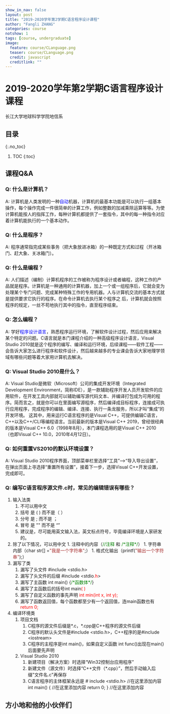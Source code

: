 ```yaml
---
show_in_nav: false
layout: post
title: "2019-2020学年第2学期C语言程序设计课程"
author: "Fangli ZHANG"
categories: course
notshow: 1
tags: [course, undergraduate]
image:
  feature: course/CLanguage.png
  teaser: course/CLanguage.png
  credit: javascript
  creditlink: ""
---
```




# 2019-2020学年第2学期C语言程序设计课程

长江大学地球科学学院地信系

## 目录
{:.no_toc}
1. TOC
{:toc}

## 课程Q&A
### Q: 什么是计算机？
A: 计算机是人类发明的一种<span style="color:blue;">自动</span>机器，计算机的最基本功能是可以执行一组基本操作，每个操作完成一件很简单的计算工作，例如整数的加减乘除运算等等。为使计算机能按人的指挥工作，每种计算机都提供了一套指令，其中的每一种指令对应着计算机能执行的一个基本动作。

### Q: 什么是程序？
A: 程序通常指完成某些事务（把大象放进冰箱）的一种既定方式和过程（开冰箱门、赶大象、关冰箱门）。

### Q: 什么是编程？
A: 人们描述（编制）计算机程序的工作被称为程序设计或者编程，这种工作的产品就是程序。计算机是一种通用的计算机器，加上一个或一组程序后，它就会变为处理某个专门问题、完成某种特殊工作的专用机器。人与计算机交流的基本方式就是提供要求它执行的程序。在命令计算机去执行某个程序之 后，计算机就会按照程序的规定，一丝不苟地执行其中的指令，直至程序结束。

### Q: 怎么编程？
A: 学好<span style="color:blue;">程序设计语言</span>，熟悉程序运行环境，了解软件设计过程，然后应用来解决某个特定的问题。C语言就是本门课程介绍的一种高级程序设计语言，Visual Studio 2010就是这个程序的编写、编译和运行环境，后续课程——软件工程——会告诉大家怎么进行程序和软件设计，然后越来越多的专业课会告诉大家地理学领域有哪些问题等着大家用计算机去解决。

### Q: Visual Studio 2010是什么？
A: Visual Studio是微软（Microsoft）公司的集成开发环境（Integrated Development Environment，简称IDE），是一款辅助程序开发人员开发软件的应用软件，在开发工具内部就可以辅助编写源代码文本、并编译打包成为可用的程序。简而言之，就是你可以在里面编写源程序，然后编译成目标程序，连接成可执行应用程序，完成程序的编辑、编译、连接、执行一条龙服务，所以才叫“集成”的开发环境。
这其中，用来运行C语言程序的是Visual C++，可提供编辑C语言，C++以及C++/CLI等编程语言。当前最新的版本是Visual C++ 2019，曾经很经典的版本是Visual C++ 6.0（1998年8月），本门课程选用的是Visual C++ 2010（也即Visual C++ 10.0，2010年4月12日）。

### Q: 如何重置VS2010的默认环境设置？
A: Visual Studio 2010程序界面，顶部菜单栏里选择“工具”-->“导入导出设置”，在弹出页面上寻选择“重置所有设置”，接着下一步，选择Visual C++开发设置，完成即可。

### Q: 编写C语言程序源文件.c时，常见的编辑错误有哪些？
1. 输入法类
   1. 不可以用中文
    1. 括号 是 ( ) 而不是（ ）
    1. 分号 是 ; 而不是 ；
    1. 冒号 是 "" 而不是 “”
    1. 建议是，尽可能用英文输入法，英文标点符号，毕竟编译环境是人家研发的。
  1. 除了以下情况，可以用中文
    1. 注释中的内容（<span style="color:green;">//注释</span> 和 <span style="color:green;">/\*注释\*/</span>）
    1. 字符串内部（char str[] =<span style="color:brown;">"我是一个字符串"</span>;）
    1. 格式化输出（printf(<span style="color:brown;">"输出一个字符串"</span>);）
1. 漏写了类
   1. 漏写了头文件 #include <stdio.h>
   2. 漏写了头文件的后缀 #include <stdio<span style="color:red;">.h</span>>
   3. 漏写了主函数 int main() {<span style="color:green;">/\*函数体\*/</span>}
   4. 漏写了主函数后的括号int main<span style="color:red;">( )</span>
   5. 漏写了自定义函数的事先声明 <span style="color:red;">int min(int x, int y);</span>
   6. 漏写了函数返回值，每个函数都至少有一个返回值，连main函数也有 <span style="color:red;">return 0;</span>
1. 编译环境类
   1. 项目文档
      1. C程序的源文件后缀是\*.c，\*.cpp是C++程序的源文件后缀
      2. C程序的默认头文件是#include <stdio.h>，C++程序的是#include \<iostream\>
      3. C程序的主程序是int main()，如果自定义函数 int func()出现在main()后面要先声明
   2. Visual Studio 2010
      1. 新建项目（解决方案）时选择“Win32控制台应用程序”
      2. 新建文件（源文件）时选择“C++文件（\*.cpp）”，然后手动输入后缀"文件名.c"再保存
      3. C语言程序的主体框架永远是
               # include <stdio.h>
               //在这里添加内容
               int main()
               {
                 //在这里添加内容
                 return 0;
               }
               //在这里添加内容
               
## 方小地和他的小伙伴们

<html>
    <head>
    <style>
        #chartdiv {
            width: 100%;
            height: 480px;
        }
        .map-marker {
            margin-left: -5px;
            margin-top: -5px;
        }
        .map-marker.map-clickable {
            cursor: pointer;
        }
        .pulse {
            width: 0px;
            height: 0px;
            border: 0px solid #f7f14c;
            -webkit-border-radius: 30px;
            -moz-border-radius: 30px;
            border-radius: 30px;
            background-color: #716f42;
            z-index: 10;
            position: absolute;
      }
      .map-marker .dot {
            border: 10px solid #FFFFFF;
            background: transparent;
            -webkit-border-radius: 100px;
            -moz-border-radius: 100px;
            border-radius: 100px;
            height: 40px;
            width: 40px;
            -webkit-animation: pulse 0.5s ease-out;
            -moz-animation: pulse 1s ease-out;
            animation: pulse 1.5s ease-out;
            -webkit-animation-iteration-count: infinite;
            -moz-animation-iteration-count: infinite;
            animation-iteration-count: infinite;
            position: absolute;
            top: -25px;
            left: -25px;
            z-index: 1;
            opacity: 0;
    }
    @-moz-keyframes pulse {
           0% {
              -moz-transform: scale(0);
              opacity: 0.0;
           }
           25% {
              -moz-transform: scale(0);
              opacity: 0.1;
           }
           50% {
              -moz-transform: scale(0.1);
              opacity: 0.3;
           }
           75% {
              -moz-transform: scale(0.5);
              opacity: 0.5;
           }
           100% {
              -moz-transform: scale(1);
              opacity: 0.0;
           }
    }
    @-webkit-keyframes "pulse" {
           0% {
              -webkit-transform: scale(0);
              opacity: 0.0;
           }
           25% {
              -webkit-transform: scale(0);
              opacity: 0.1;
           }
           50% {
              -webkit-transform: scale(0.1);
              opacity: 0.3;
           }
           75% {
              -webkit-transform: scale(0.5);
              opacity: 0.5;
           }
           100% {
              -webkit-transform: scale(1);
              opacity: 0.0;
           }
       }
    </style>
    </head>
    <body>
    <script src="https://www.amcharts.com/lib/3/ammap.js"></script>
    <script src="https://www.amcharts.com/lib/3/maps/js/worldLow.js"></script>
    <script src="https://www.amcharts.com/lib/3/themes/light.js"></script>
    <script>
    var targetSVG = "M9,0C4.029,0,0,4.029,0,9s4.029,9,9,9s9-4.029,9-9S13.971,0,9,0z M9,15.93 c-3.83,0-6.93-3.1-6.93-6.93S5.17,2.07,9,2.07s6.93,3.1,6.93,6.93S12.83,15.93,9,15.93 M12.5,9c0,1.933-1.567,3.5-3.5,3.5S5.5,10.933,5.5,9S7.067,5.5,9,5.5 S12.5,7.067,12.5,9z";

    <!-- var targetSVG = "{{site.baseurl}}/assets/svg/taxi.svg"; -->

    var map = AmCharts.makeChart( "chartdiv", {
        "type": "map",
        "theme": "light",
        "dragMap": true,
        "projection": "miller",
        "mouseWheelZoomEnabled": true,
        "showBalloonOnSelectedObject": true,
        "backgroundAlpha": 1,
        "backgroundColor": "#000",

        "dataProvider": {
            "mapURL": "/assets/map/chinaHigh.svg",

            "zoomLevel": 1,
            "zoomLatitude": 36.7,
            "zoomLongitude": 104.2,

            "lines": [
            ],

            "images": [
            {"type": "circle", "title": "<b>湖北武汉 1</b><br/>孙睿康", "latitude": 30.35, "longitude": 114.17, "scale": 0.3},
            {"type": "circle", "title": "<b>湖北孝感 2</b><br/>艾&#12288筝<br/>付兴宽", "latitude": 31.92, "longitude": 113.91, "scale": 0.5},
            {"type": "circle", "title": "<b>湖北黄冈 5</b><br/>陈俊宇<br/>鲁子欣<br/>吴&#12288莹<br/>郭志辉<br/>张明敏", "latitude": 30.44, "longitude": 114.87, "scale": 0.8},
            {"type": "circle", "title": "<b>湖北恩施 3</b><br/>邓铭雪<br/>龙凌霄<br/>王铃淇", "latitude": 30.16, "longitude": 109.29, "scale": 0.5},
            {"type": "circle", "title": "<b>甘肃陇南 1</b><br/>侯莲霞", "latitude": 33.40, "longitude": 104.92, "scale": 0.3},
            {"type": "circle", "title": "<b>克拉玛依 1</b><br/>贾俊红", "latitude": 45.36, "longitude": 84.51, "scale": 0.3},
            {"type": "circle", "title": "<b>石河子 1</b><br/>林佳伟", "latitude": 44.18, "longitude": 86.00, "scale": 0.3},
            {"type": "circle", "title": "<b>库尔勒 1</b><br/>刘甜甜", "latitude": 41.46, "longitude": 86.07, "scale": 0.3},
            {"type": "circle", "title": "<b>河北邯郸 2</b><br/>蒋晓洁<br/>张子微", "latitude": 36.36, "longitude": 114.28, "scale": 0.4},
            {"type": "circle", "title": "<b>湖北黄石 1</b><br/>柯思琪", "latitude": 30.12, "longitude": 115.06, "scale": 0.3},
            {"type": "circle", "title": "<b>甘肃白银 1</b><br/>兰志玺", "latitude": 36.33, "longitude": 104.12, "scale": 0.3},
            {"type": "circle", "title": "<b>甘肃武威 1</b><br/>李奥杰", "latitude": 37.56, "longitude": 102.39, "scale": 0.3},
            {"type": "circle", "title": "<b>甘肃定西 1</b><br/>张金平", "latitude": 35.57, "longitude": 104.57, "scale": 0.3},
            {"type": "circle", "title": "<b>甘肃天水 1</b><br/>张婧怡", "latitude": 34.37, "longitude": 105.42, "scale": 0.3},
            {"type": "circle", "title": "<b>湖北十堰 5</b><br/>李启意<br/>叶&#12288青<br/>陆翔宇<br/>汤文惠<br/>周庆尧", "latitude": 32.40, "longitude": 110.47, "scale": 0.8},
            {"type": "circle", "title": "<b>河南洛阳 1</b><br/>李&#12288桥", "latitude": 34.41, "longitude": 112.27, "scale": 0.3},
            {"type": "circle", "title": "<b>河北保定 1</b><br/>梁亚琦", "latitude": 38.51, "longitude": 115.30, "scale": 0.3},
            {"type": "circle", "title": "<b>河北唐山 1</b><br/>朱&#12288浩", "latitude": 39.36, "longitude": 118.11, "scale": 0.3},
            {"type": "circle", "title": "<b>天津 3</b><br/>林&#12288权<br/>王辰宇<br/>张富铭", "latitude": 39.02, "longitude": 117.12, "scale": 0.5},
            {"type": "circle", "title": "<b>湖北宜昌 2</b><br/>林思奇<br/>张彦光", "latitude": 30.45, "longitude": 111.73, "scale": 0.4},
            {"type": "circle", "title": "<b>新疆博乐 1</b><br/>刘景洁", "latitude": 44.93, "longitude": 82.10, "scale": 0.3},
            {"type": "circle", "title": "<b>山东威海 1</b><br/>刘&#12288洋", "latitude": 37.50, "longitude": 122.10, "scale": 0.3},
            {"type": "circle", "title": "<b>辽宁抚顺 1</b><br/>娄兰贝宁", "latitude": 41.97, "longitude": 123.97, "scale": 0.3},
            {"type": "circle", "title": "<b>广西桂林 2</b><br/>陆鸿彬<br/>罗覃林", "latitude": 25.29, "longitude": 110.28, "scale": 0.4},
            {"type": "circle", "title": "<b>重庆 2</b><br/>彭&#12288真<br/>胡苛榆", "latitude": 29.35, "longitude": 106.33, "scale": 0.4},
            {"type": "circle", "title": "<b>山东临沂 3</b><br/>任友志<br/>陈馨媛<br/>文中冠", "latitude": 35.05, "longitude": 118.35, "scale": 0.5},
            {"type": "circle", "title": "<b>湖北钟祥 1</b><br/>王高寒", "latitude": 31.17, "longitude": 112.58, "scale": 0.3},
            {"type": "circle", "title": "<b>湖北咸宁 1</b><br/>黎博文", "latitude": 29.53, "longitude": 114.17, "scale": 0.3},
            {"type": "circle", "title": "<b>湖北荆州 3</b><br/>王倩莉<br/>陈筱颖<br/>王&#12288诚", "latitude": 30.33, "longitude": 112.23, "scale": 0.5},
            {"type": "circle", "title": "<b>江苏南京 1</b><br/>魏圆圆", "latitude": 32.05, "longitude": 118.78, "scale": 0.3},
            {"type": "circle", "title": "<b>河南南阳 2</b><br/>辛&#12288果<br/>张祯志", "latitude": 33.00, "longitude": 112.32, "scale": 0.4},
            {"type": "circle", "title": "<b>河南新乡 1</b><br/>荆怡迈", "latitude": 35.18, "longitude": 113.52, "scale": 0.3},
            {"type": "circle", "title": "<b>石家庄 1</b><br/>邢佳腾", "latitude": 38.02, "longitude": 114.3, "scale": 0.3},
            {"type": "circle", "title": "<b>广东东莞 1</b><br/>徐苑珊", "latitude": 23.02, "longitude": 113.45, "scale": 0.3},
            {"type": "circle", "title": "<b>广东茂名 1</b><br/>梁春辉", "latitude": 21.40, "longitude": 110.53, "scale": 0.3},
            {"type": "circle", "title": "<b>湖北随州 1</b><br/>杨可扬", "latitude": 31.42, "longitude": 113.22, "scale": 0.3},
            {"type": "circle", "title": "<b>云南德宏 1</b><br/>余章欧", "latitude": 24.50, "longitude": 97.80, "scale": 0.3},
            {"type": "circle", "title": "<b>山东菏泽 1</b><br/>张&#12288琼", "latitude": 35.14, "longitude": 115.26, "scale": 0.3},
            {"type": "circle", "title": "<b>湖北襄阳 1</b><br/>常&#12288帅", "latitude": 32.02, "longitude": 112.08, "scale": 0.3}
            ]
        },

            "areasSettings": {
                "color": "#FFCC00",
                "outlineThickness": 0.5,
                "unlistedAreasColor": "#FFFFFF",
                "unlistedAreasAlpha": 0.6
            },

            "imagesSettings": {
              "color": "#00FF00",
              "rollOverColor": "#FFFF00",
              "selectedColor": "#000000"
            },

            "linesSettings": {
              "arc": -0.75,
              "arrow": "middle",
              "color": "#FFFF00",
              "alpha": 1,
              "arrowAlpha": 1,
              "arrowSize": 3,
              "thickness": 1
            },

            "balloon": {
                "drop": false,
                "fixedPosition": false
            },

            "zoomControl": {
              "homeButtonEnabled": false,
              "zoomControlEnabled": false,
              "buttonSize": 10,
              "gridHeight": 0,
              "draggerAlpha": 0,
              "gridAlpha": 0
            },

            "backgroundZoomsToTop": true,
            "linesAboveImages": false,

           "export": {
             "enabled": false
           }
    } );

    map.addListener( "positionChanged", updateCustomMarkers );

    function updateCustomMarkers( event ) {
      var map = event.chart;

      for ( var x in map.dataProvider.images ) {
        var image = map.dataProvider.images[ x ];
        if (x == 4) {
            if ( 'undefined' == typeof image.externalElement )
            image.externalElement = createCustomMarker( image );
            var xy = map.coordinatesToStageXY( image.longitude, image.latitude );
            image.externalElement.style.top = xy.y + 'px';
            image.externalElement.style.left = xy.x + 'px';
        } else {
            if ( 'undefined' == typeof image.externalElement )
            image.externalElement = createCustomMarker( image );
            var xy = map.coordinatesToStageXY( image.longitude, image.latitude );
            image.externalElement.style.top = xy.y + 'px';
            image.externalElement.style.left = xy.x + 'px';
        }
      }
    }

    function createCustomMarker( image ) {
      var holder = document.createElement( 'div' );
      holder.className = 'map-marker';
      holder.title = image.title;
      holder.style.position = 'absolute';

      if ( undefined != image.url ) {
        holder.onclick = function() {
          window.location.href = image.url;
        };
        holder.className += ' map-clickable';
      }

      var dot = document.createElement( 'div' );
      dot.className = 'dot';
      holder.appendChild( dot );

      var pulse = document.createElement( 'div' );
      pulse.className = 'pulse';
      holder.appendChild( pulse );

      image.chart.chartDiv.appendChild( holder );

      return holder;
    }


    </script>
    </body>
    <div id="chartdiv"></div>
</html>


## 授课日志
### 2020-02-06 雨课堂开课-长江大学教务处关联课程师生
地信（测绘）21901和21902两个班共61名同学绑定了课程。
### 2020-02-07 雨课堂测试-Visual Studio 2010安装教程
27/61名同学参与了测试，通信正常，院系领导旁听了测试。
### 2020-02-09 雨课堂试讲-C语言程序设计第一章绪论
36/61名同学参与了试讲，试讲了30分钟，通信正常，互动勉强。
### 2020-02-11 雨课堂上课-C语言程序设计第一章绪论
61/61名同学签到了课程，16:05-17:40，课程2节共90分钟，中途休息5分钟。

雨课堂统计，弹幕163条，PPT5次互动分别有55、56、53、50、49名同学参与，余心大慰。

雨课堂故障，全程音频直播大体平稳，17:30左右服务器开始出现故障，部分同学无法刷新页面，无法参与互动，直至课程结束。

个人感受：
1. 大一新生们的学习热情很能激励我，希望我能在接下来的教学过程中不断进步。
2. C语言程序设计的课程内容很适合网络教学，但仍希望在教室里进行互动和板书。
3. 雨课堂屏幕无法共享，激光笔无法使用，需要在PPT中多设计指示动画，随讲解过程一并播放。
4. 雨课堂对视频、GIF动图支持效果不友好，辅以微信群聊天后略有改善。
5. 雨课堂弹幕、微信群聊天出现的问题，如果进行实时回应，则容易中断讲课，若继续讲课，又影响学习效果，希望在接下来的教学过程中能切换自如。
